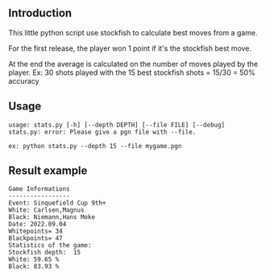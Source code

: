 Introduction
------------

This little python script use stockfish to calculate best moves from a game.

For the first release, the player won 1 point if it's the stockfish best move.

At the end the average is calculated on the number of moves played by the player. Ex: 30 shots played with the 15 best stockfish shots = 15/30 = 50% accuracy



Usage
-----

```
usage: stats.py [-h] [--depth DEPTH] [--file FILE] [--debug]
stats.py: error: Please give a pgn file with --file.

ex: python stats.py --depth 15 --file mygame.pgn
```
Result example
--------------

```
Game Informations
-----------------
Event: Sinquefield Cup 9th+
White: Carlsen,Magnus
Black: Niemann,Hans Moke
Date: 2022.09.04
Whitepoints= 34
Blackpoints= 47
Statistics of the game:
Stockfish depth:  15
White: 59.65 %
Black: 83.93 %
```
